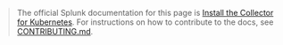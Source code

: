 > The official Splunk documentation for this page is [Install the Collector for Kubernetes](https://docs.splunk.com/observability/en/gdi/opentelemetry/collector-kubernetes/install-k8s.html). For instructions on how to contribute to the docs, see [CONTRIBUTING.md](../CONTRIBUTING#documentation.md).


